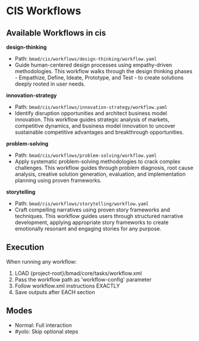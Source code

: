 # CIS Workflows

## Available Workflows in cis

**design-thinking**
- Path: `bmad/cis/workflows/design-thinking/workflow.yaml`
- Guide human-centered design processes using empathy-driven methodologies. This workflow walks through the design thinking phases - Empathize, Define, Ideate, Prototype, and Test - to create solutions deeply rooted in user needs.

**innovation-strategy**
- Path: `bmad/cis/workflows/innovation-strategy/workflow.yaml`
- Identify disruption opportunities and architect business model innovation. This workflow guides strategic analysis of markets, competitive dynamics, and business model innovation to uncover sustainable competitive advantages and breakthrough opportunities.

**problem-solving**
- Path: `bmad/cis/workflows/problem-solving/workflow.yaml`
- Apply systematic problem-solving methodologies to crack complex challenges. This workflow guides through problem diagnosis, root cause analysis, creative solution generation, evaluation, and implementation planning using proven frameworks.

**storytelling**
- Path: `bmad/cis/workflows/storytelling/workflow.yaml`
- Craft compelling narratives using proven story frameworks and techniques. This workflow guides users through structured narrative development, applying appropriate story frameworks to create emotionally resonant and engaging stories for any purpose.


## Execution

When running any workflow:
1. LOAD {project-root}/bmad/core/tasks/workflow.xml
2. Pass the workflow path as 'workflow-config' parameter
3. Follow workflow.xml instructions EXACTLY
4. Save outputs after EACH section

## Modes
- Normal: Full interaction
- #yolo: Skip optional steps
